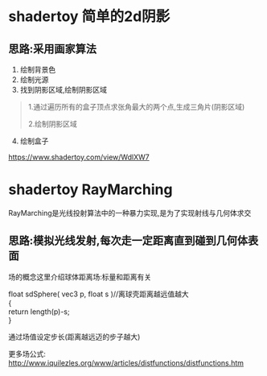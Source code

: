 # shadertoy 简单的2d阴影
## 思路:采用画家算法
1. 绘制背景色
2. 绘制光源
3.  找到阴影区域,绘制阴影区域
> <p>1.通过遍历所有的盒子顶点求张角最大的两个点,生成三角片(阴影区域)</p> 
> <p>2.绘制阴影区域</p>
4. 绘制盒子



https://www.shadertoy.com/view/WdlXW7


# shadertoy RayMarching

RayMarching是光线投射算法中的一种暴力实现,是为了实现射线与几何体求交
## 思路:模拟光线发射,每次走一定距离直到碰到几何体表面

场的概念这里介绍球体距离场:标量和距离有关 </br>

float sdSphere( vec3 p, float s )//离球壳距离越远值越大 </br>
{ </br>
  return length(p)-s; </br>
} </br>

通过场值设定步长(距离越远迈的步子越大) </br>


更多场公式:  </br>
http://www.iquilezles.org/www/articles/distfunctions/distfunctions.htm






